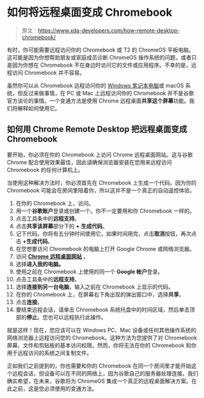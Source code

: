 # 如何将远程桌面变成 Chromebook

> 原文：<https://www.xda-developers.com/how-remote-desktop-chromebook/>

有时，你可能需要远程访问你的 Chromebook 或 T2 的 ChromeOS 平板电脑。这可能是因为你想帮助朋友或家庭成员诊断 ChromeOS 操作系统的问题，或者只是因为你想在 Chromebook 不在身边时访问它的文件或应用程序。不幸的是，远程访问 Chromebook 并不容易。

虽然你可以从 Chromebook 远程访问你的 [Windows 笔记本电脑](https://www.xda-developers.com/best-laptops/)或 macOS 系统，但反过来做事情，在 PC 或 Mac 上远程访问你的 Chromebook 并不是谷歌官方谈论的事情。一个变通方法是使用 Chrome 远程桌面**共享这个屏幕**功能。我们将解释如何使用它。

## 如何用 Chrome Remote Desktop 把远程桌面变成 Chromebook

要开始，你必须在你的 Chromebook 上访问 Chrome 远程桌面网站。这与谷歌 Chrome 配合使用效果最佳，因此请确保浏览器安装在您用来远程访问 Chromebook 的任何计算机上。

当使用这种解决方法时，你必须首先在 Chromebook 上生成一个代码。因为你的 Chromebook 可能会在房间里陪着你，所以这并不是一个真正的自动遥控体验。

1.  在你的 Chromebook 上，访问。
2.  用一个**谷歌账户**登录或创建一个。你不一定要用和你 Chromebook 一样的。
3.  点击工具条中的**远程支持**。
4.  点击**共享该屏幕**部分下的 **+** **生成代码**。
5.  记下代码。你将有五分钟时间使用它。如果时间用完，点击**取消**按钮，再次点击 **+生成代码**。
6.  在您想要访问 Chromebook 的电脑上打开 Google Chrome 或网络浏览器。
7.  访问 **[Chrome 远程桌面网站](https://remotedesktop.google.com/)** 。
8.  选择**进入我的电脑。**
9.  使用之前在 Chromebook 上使用的同一个 **Google 帐户**登录。
10.  点击工具条中的**远程支持**。
11.  选择**连接到另一台电脑**，输入之前在 Chromebook 上显示的代码。
12.  在你的 Chromebook 上，在屏幕右下角出现的弹出窗口中，选择**共享**。
13.  点击**连接**。
14.  要结束远程会话，请单击 Chromebook 系统托盘中的时间区域，然后单击顶部的**停止**。您也可以远程执行此操作。

就是这样！现在，您应该可以在 Windows PC、Mac 设备或任何其他操作系统的网络浏览器上远程访问您的 Chromebook。这种方法为您提供了对 Chromebook 屏幕、文件和剪贴板的基本访问权限。然而，你将无法在你的 Chromebook 和你用于远程访问的系统之间复制文件。

正如我们之前提到的，你也需要和你的 Chromebook 在同一个房间里才能开始这个远程会话，但设备可以在不同的网络上，因为谷歌自己的服务器处理连接。我们确实希望，在未来，谷歌将为 ChromeOS 集成一个真正的远程桌面解决方案。在此之前，这是您必须使用的变通方法。